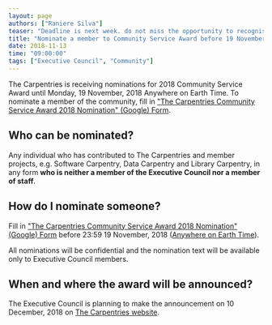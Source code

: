 ```yaml
---
layout: page
authors: ["Raniere Silva"]
teaser: "Deadline is next week. do not miss the opportunity to recognise members contribution"
title: "Nominate a member to Community Service Award before 19 November"
date: 2018-11-13
time: "09:00:00"
tags: ["Executive Council", "Community"]
---
```


The Carpentries is receiving nominations for 2018 Community Service Award
until Monday, 19 November, 2018 Anywhere on Earth Time.
To nominate a member of the community,
fill in ["The Carpentries Community Service Award 2018 Nomination" (Google) Form](https://goo.gl/forms/abTNgR90R9ai4NfF3).

## Who can be nominated?

Any individual
who has contributed to The Carpentries
and member projects,
e.g. Software Carpentry, Data Carpentry and Library Carpentry,
in any form
**who is neither a member of the Executive Council nor a member of staff**.

## How do I nominate someone?

Fill in ["The Carpentries Community Service Award 2018 Nomination" (Google) Form](https://goo.gl/forms/abTNgR90R9ai4NfF3)
before 23:59 19 November, 2018 ([Anywhere on Earth Time](https://en.wikipedia.org/wiki/Anywhere_on_Earth)).

All nominations will be confidential
and the nomination text will be available only to Executive Council members.

## When and where the award will be announced?

The Executive Council is planning to make the announcement
on 10 December, 2018 on [The Carpentries website](https://carpentries.org).
